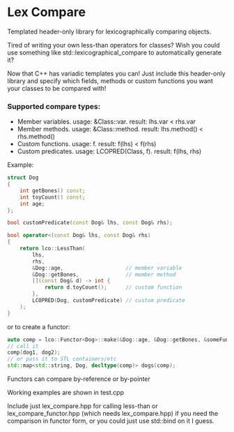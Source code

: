 # Lex Compare

Templated header-only library for lexicographically comparing objects.

Tired of writing your own less-than operators for classes? Wish you could use
something like std::lexicographical_compare to automatically generate it?

Now that C++ has variadic templates you can! Just include this header-only
library and specify which fields, methods or custom functions you want your
classes to be compared with!

### Supported compare types:

* Member variables.  usage: &Class::var.       result: lhs.var < rhs.var
* Member methods.    usage: &Class::method. result: lhs.method() < rhs.method()
* Custom functions.  usage: f.                 result: f(lhs) < f(rhs)
* Custom predicates. usage: LCOPRED(Class, f). result: f(lhs, rhs)

Example:
```c++
struct Dog
{
    int getBones() const;
    int toyCount() const;
    int age;
};

bool customPredicate(const Dog& lhs, const Dog& rhs);

bool operator<(const Dog& lhs, const Dog& rhs)
{
    return lco::LessThan(
        lhs,
        rhs,
        &Dog::age,                    // member variable
        &Dog::getBones,               // member method
        [](const Dog& d) -> int {
            return d.toyCount();      // custom function
        },
        LCOPRED(Dog, customPredicate) // custom predicate
    );
}
```

or to create a functor:
```c++
auto comp = lco::Functor<Dog>::make(&Dog::age, &Dog::getBones, &someFunction);
// call it
comp(dog1, dog2);
// or pass it to STL containers/etc
std::map<std::string, Dog, decltype(comp)> dogs(comp);
```

Functors can compare by-reference or by-pointer

Working examples are shown in test.cpp

Include just lex_compare.hpp for calling less-than or lex_compare_functor.hpp
(which needs lex_compare.hpp) if you need the comparison in functor form,
or you could just use std::bind on it I guess.
